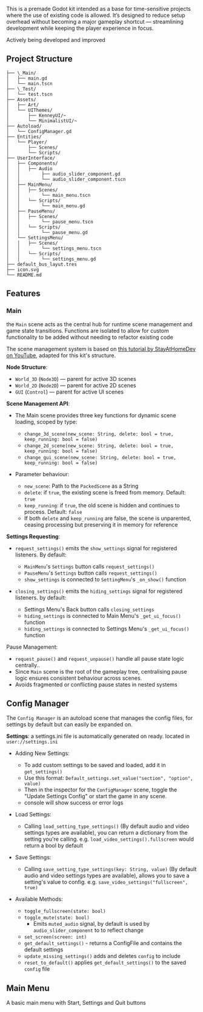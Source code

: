 This is a premade Godot kit intended as a base for time-sensitive projects where the use of existing code is allowed. It’s designed to reduce setup overhead without becoming a major gameplay shortcut — streamlining development while keeping the player experience in focus.

Actively being developed and improved

## Project Structure

```
├── \_Main/
│   ├── main.gd                    
│   └── main.tscn  
├── \_Test/       
│   └── test.tscn
├── Assets/                     
│   ├── Art/
│   └── UIThemes/
│       ├── KenneyUI/~
│       └── MinimalistUI/~
├── Autoload/
│   └── ConfigManager.gd 
├── Entities/
│   └── Player/
│       ├── Scenes/            
│       └── Scripts/ 
├── UserInterface/
│   ├── Components/
│   │   ├── Audio
│   │        ├── audio_slider_component.gd
│   │        └── audio_slider_component.tscn
│   ├── MainMenu/
│   │   ├── Scenes/
│   │        └── main_menu.tscn
│   │   └── Scripts/
│   │        └── main_menu.gd
│   ├── PauseMenu/
│   │   ├── Scenes/
│   │        └── pause_menu.tscn
│   │   └── Scripts/
│   │        └── pause_menu.gd
│   └── SettingsMenu/
│   │   ├── Scenes/
│   │        └── settings_menu.tscn
│   │   └── Scripts/
│   │        └── settings_menu.gd
├── default_bus_layut.tres
├── icon.svg
└── README.md
```
## Features
### Main 
the `Main` scene acts as the central hub for runtime scene management and game state transitions. Functions are isolated to allow for custom functionality to be added without needing to refactor existing code

The scene management system is based on [this tutorial by StayAtHomeDev on YouTube](https://youtu.be/32h8BR0FqdI?si=kLkGPVvZM4OmlhrU), adapted for this kit's structure.

**Node Structure**:
- `World_3D` (`Node3D`) — parent for active 3D scenes
- `World_2D` (`Node2D`) — parent for active 2D scenes
- `GUI` (`Control`) — parent for active UI scenes

**Scene Management API**:
* The Main scene provides three key functions for dynamic scene loading, scoped by type:
	* `change_3d_scene(new_scene: String, delete: bool = true, keep_running: bool = false)`
	* `change_2d_scene(new_scene: String, delete: bool = true, keep_running: bool = false)`
	* `change_gui_scene(new_scene: String, delete: bool = true, keep_running: bool = false)`
	
* Parameter behaviour:
	* `new_scene`: Path to the `PackedScene` as a String
	* `delete`: if `true`, the existing scene is freed from memory. Default: `true`
	* `keep_running`: if `true`, the old scene is hidden and continues to process. Default: `false`
	* If both `delete` and `keep_running` are false, the scene is unparented, ceasing processing but preserving it in memory for reference
	
**Settings Requesting**:
* `request_settings()` emits the `show_settings` signal for registered listeners. By default:
	* `MainMenu`'s `Settings` button calls `request_settings()`
	* `PauseMenu`'s `Settings` button calls `request_settings()`
	* `show_settings` is connected to `SettingMenu`'s `_on_show()` function
	
* `closing_settings()` emits the `hiding_settings` signal for registered listeners. by default:
	* Settings Menu's Back button calls `closing_settings`
	* `hiding_settings` is connected to Main Menu's `_get_ui_focus()` function
	* `hiding_settings` is connected to Settings Menu's `_get_ui_focus()` function

Pause Management:
* `request_pause()` and `request_unpause()` handle all pause state logic centrally..
* Since `Main` scene is the root of the gameplay tree, centralising pause logic ensures consistent behaviour across scenes.
* Avoids fragmented or conflicting pause states in nested systems
## Config Manager
The `Config Manager` is an autoload scene that manages the config files, for settings by default but can easily be expanded on. 

**Settings**:
a settings.ini file is automatically generated on ready. located in `user://settings.ini`

* Adding New Settings:
	* To add custom settings to be saved and loaded, add it in `get_settings()` 
	* Use this format: `Default_settings.set_value("section", "option", value)`
	* Then in the inspector for the `ConfigManager` scene, toggle the "Update Settings Config" or start the game in any scene. 
	* console will show success or error logs
	
* Load Settings:
	* Calling `load_setting_type_settings()` (By default audio and video settings types are available), you can return a dictionary from the setting you're calling. e.g. `load_video_settings().fullscreen` would return a bool by default
	
* Save Settings:
	* Calling `save_setting_type_settings(key: String, value)` (By default audio and video settings types are available), allows you to save a setting's value to config. e.g. `save_video_settings("fullscreen", true)`
	
* Available Methods:
	* `toggle_fullscreen(state: bool)` 
	* `toggle_mute(state: bool)` 
		* Emits `muted_audio` signal, by default is used by `audio_slider_component` to to reflect change
	* `set_screen(screen: int)`
	* `get_default_settings()` - returns a ConfigFile and contains the default settings
	* `update_missing_settings()` adds and deletes `config` to include
	* `reset_to_default()` applies `get_default_settings()` to the saved `config` file
## Main Menu
A basic main menu with Start, Settings and Quit buttons
